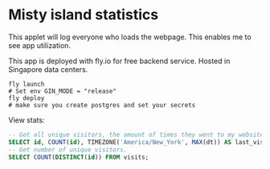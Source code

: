 # Misty island statistics
This applet will log everyone who loads the webpage.
This enables me to see app utilization.

This app is deployed with fly.io for free backend service.
Hosted in Singapore data centers.

```
fly launch
# Set env GIN_MODE = "release"
fly deploy
# make sure you create postgres and set your secrets
```

View stats:
```sql
-- Get all unique visitors, the amount of times they went to my website, and when was the last time they connected
SELECT id, COUNT(id), TIMEZONE('America/New_York', MAX(dt)) AS last_visit FROM visits GROUP BY id;
-- Get number of unique visitors.
SELECT COUNT(DISTINCT(id)) FROM visits;
```